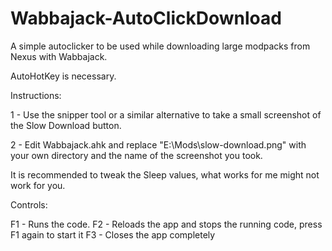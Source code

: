 # Wabbajack-AutoClickDownload
A simple autoclicker to be used while downloading large modpacks from Nexus with Wabbajack.

AutoHotKey is necessary.

Instructions:

1 - Use the snipper tool or a similar alternative to take a small screenshot of the Slow Download button.
 
2 - Edit Wabbajack.ahk and replace "E:\Mods\slow-download.png" with your own directory and the name of the screenshot you took.

It is recommended to tweak the Sleep values, what works for me might not work for you.

Controls:

F1 - Runs the code.
F2 - Reloads the app and stops the running code, press F1 again to start it
F3 - Closes the app completely
